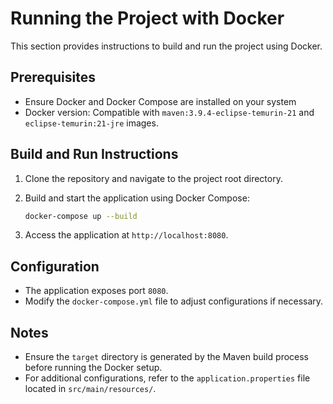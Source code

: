 # Running the Project with Docker

This section provides instructions to build and run the project using Docker.

## Prerequisites

- Ensure Docker and Docker Compose are installed on your system
- Docker version: Compatible with `maven:3.9.4-eclipse-temurin-21` and `eclipse-temurin:21-jre` images.

## Build and Run Instructions

1. Clone the repository and navigate to the project root directory.
2. Build and start the application using Docker Compose:

   ```bash
   docker-compose up --build
   ```

3. Access the application at `http://localhost:8080`.

## Configuration

- The application exposes port `8080`.
- Modify the `docker-compose.yml` file to adjust configurations if necessary.

## Notes

- Ensure the `target` directory is generated by the Maven build process before running the Docker setup.
- For additional configurations, refer to the `application.properties` file located in `src/main/resources/`.
